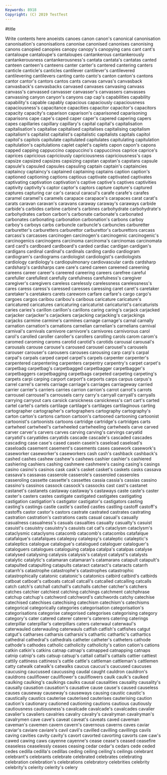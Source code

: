 ```yaml
---
Keywords: 8918
Copyright: (C) 2019 TestTest
---
```


#title

Write contents here
anoeists canoes canon canon's canonical canonisation
canonisation's canonisations canonise canonised canonises canonising canons canopied canopies canopy
canopy's canopying cans cant cant's cantaloupe cantaloupe's cantaloupes cantankerous cantankerously
cantankerousness cantankerousness's cantata cantata's cantatas canted canteen canteen's canteens canter
canter's cantered cantering canters canticle canticle's canticles cantilever cantilever's cantilevered
cantilevering cantilevers canting canto canto's canton canton's cantons cantor cantor's
cantors cantos cants canvas canvas's canvasback canvasback's canvasbacks canvased canvases
canvasing canvass canvass's canvassed canvasser canvasser's canvassers canvasses canvassing canyon
canyon's canyons cap cap's capabilities capability capability's capable capably capacious
capaciously capaciousness capaciousness's capacitance capacities capacitor capacitor's capacitors capacity capacity's
caparison caparison's caparisoned caparisoning caparisons cape cape's caped caper caper's
capered capering capers capes capillaries capillary capillary's capital capital's capitalisation
capitalisation's capitalise capitalised capitalises capitalising capitalism capitalism's capitalist capitalist's capitalistic
capitalists capitals capitol capitol's capitols capitulate capitulated capitulates capitulating capitulation
capitulation's capitulations caplet caplet's caplets capon capon's capons capped capping
cappuccino cappuccino's cappuccinos caprice caprice's caprices capricious capriciously capriciousness capriciousness's
caps capsize capsized capsizes capsizing capstan capstan's capstans capsule capsule's
capsuled capsules capsuling captain captain's captaincies captaincy captaincy's captained captaining
captains caption caption's captioned captioning captions captious captivate captivated captivates
captivating captivation captivation's captive captive's captives captivities captivity captivity's captor
captor's captors capture capture's captured captures capturing car car's caracul
caracul's carafe carafe's carafes caramel caramel's caramels carapace carapace's carapaces
carat carat's carats caravan caravan's caravans caraway caraway's caraways carbide
carbide's carbides carbine carbine's carbines carbohydrate carbohydrate's carbohydrates carbon carbon's
carbonate carbonate's carbonated carbonates carbonating carbonation carbonation's carbons carboy carboy's
carboys carbs carbuncle carbuncle's carbuncles carburetter carburetter's carburetters carburettor carburettor's
carburettors carcass carcass's carcasses carcinogen carcinogen's carcinogenic carcinogenic's carcinogenics carcinogens
carcinoma carcinoma's carcinomas carcinomata card card's cardboard cardboard's carded cardiac
cardigan cardigan's cardigans cardinal cardinal's cardinals carding cardio cardiogram cardiogram's
cardiograms cardiologist cardiologist's cardiologists cardiology cardiology's cardiopulmonary cardiovascular cards cardsharp
cardsharp's cardsharps care care's cared careen careened careening careens career
career's careered careering careers carefree careful carefuller carefullest carefully carefulness
carefulness's caregiver caregiver's caregivers careless carelessly carelessness carelessness's cares caress
caress's caressed caresses caressing caret caret's caretaker caretaker's caretakers carets
careworn carfare carfare's cargo cargo's cargoes cargos caribou caribou's caribous
caricature caricature's caricatured caricatures caricaturing caricaturist caricaturist's caricaturists caries caries's
carillon carillon's carillons caring caring's carjack carjacked carjacker carjacker's carjackers
carjacking carjacking's carjackings carjacks carmine carmine's carmines carnage carnage's carnal
carnally carnation carnation's carnations carnelian carnelian's carnelians carnival carnival's carnivals
carnivore carnivore's carnivores carnivorous carol carol's carolled caroller caroller's carollers
carolling carols carom carom's caromed caroming caroms carotid carotid's carotids
carousal carousal's carousals carouse carouse's caroused carousel carousel's carousels carouser
carouser's carousers carouses carousing carp carp's carpal carpal's carpals carped
carpel carpel's carpels carpenter carpenter's carpentered carpentering carpenters carpentry carpentry's
carpet carpet's carpetbag carpetbag's carpetbagged carpetbagger carpetbagger's carpetbaggers carpetbagging carpetbags
carpeted carpeting carpeting's carpets carpi carping carport carport's carports carps
carpus carpus's carrel carrel's carrels carriage carriage's carriages carriageway carried
carrier carrier's carriers carries carrion carrion's carrot carrot's carrots carrousel
carrousel's carrousels carry carry's carryall carryall's carryalls carrying carryout cars
carsick carsickness carsickness's cart cart's carted cartel cartel's cartels cartilage
cartilage's cartilages cartilaginous carting cartographer cartographer's cartographers cartography cartography's carton
carton's cartons cartoon cartoon's cartooned cartooning cartoonist cartoonist's cartoonists cartoons
cartridge cartridge's cartridges carts cartwheel cartwheel's cartwheeled cartwheeling cartwheels carve
carved carver carver's carvers carves carving carving's carvings caryatid caryatid's
caryatides caryatids cascade cascade's cascaded cascades cascading case case's cased
casein casein's caseload caseload's caseloads casement casement's casements cases casework
casework's caseworker caseworker's caseworkers cash cash's cashback cashback's cashed cashes
cashew cashew's cashews cashier cashier's cashiered cashiering cashiers cashing cashmere
cashmere's casing casing's casings casino casino's casinos cask cask's casket
casket's caskets casks cassava cassava's cassavas casserole casserole's casseroled casseroles
casseroling cassette cassette's cassettes cassia cassia's cassias cassino cassino's cassinos
cassock cassock's cassocks cast cast's castanet castanet's castanets castaway castaway's
castaways caste caste's caster caster's casters castes castigate castigated castigates
castigating castigation castigation's castigator castigator's castigators casting casting's castings castle
castle's castled castles castling castoff castoff's castoffs castor castor's castors
castrate castrated castrates castrating castration castration's castrations casts casual casual's
casually casualness casualness's casuals casualties casualty casualty's casuist casuist's casuistry
casuistry's casuists cat cat's cataclysm cataclysm's cataclysmic cataclysms catacomb catacomb's
catacombs catafalque catafalque's catafalques catalepsy catalepsy's cataleptic cataleptic's cataleptics catalogue
catalogue's catalogued cataloguer cataloguer's cataloguers catalogues cataloguing catalpa catalpa's catalpas
catalyse catalysed catalysing catalysis catalysis's catalyst catalyst's catalysts catalytic catalytic's
catamaran catamaran's catamarans catapult catapult's catapulted catapulting catapults cataract cataract's
cataracts catarrh catarrh's catastrophe catastrophe's catastrophes catastrophic catastrophically catatonic catatonic's
catatonics catbird catbird's catbirds catboat catboat's catboats catcall catcall's catcalled
catcalling catcalls catch catch's catchall catchall's catchalls catcher catcher's catchers
catches catchier catchiest catching catchings catchment catchphrase catchup catchup's catchword
catchword's catchwords catchy catechise catechised catechises catechising catechism catechism's catechisms
categorical categorically categories categorisation categorisation's categorisations categorise categorised categorises categorising
category category's cater catered caterer caterer's caterers catering caterings caterpillar
caterpillar's caterpillars caters caterwaul caterwaul's caterwauled caterwauling caterwauls catfish catfish's
catfishes catgut catgut's catharses catharsis catharsis's cathartic cathartic's cathartics cathedral
cathedral's cathedrals catheter catheter's catheters cathode cathode's cathodes catholic catholicity
catholicity's cation cation's cations catkin catkin's catkins catnap catnap's catnapped
catnapping catnaps catnip catnip's cats catsup catsup's cattail cattail's cattails
cattier cattiest cattily cattiness cattiness's cattle cattle's cattleman cattleman's cattlemen
catty catwalk catwalk's catwalks caucus caucus's caucused caucuses caucusing caucussed
caucussing caudal caught cauldron cauldron's cauldrons cauliflower cauliflower's cauliflowers caulk
caulk's caulked caulking caulking's caulkings caulks causal causalities causality causality's
causally causation causation's causative cause cause's caused causeless causes causeway
causeway's causeways causing caustic caustic's caustically caustics cauterise cauterised cauterises
cauterising caution caution's cautionary cautioned cautioning cautions cautious cautiously cautiousness
cautiousness's cavalcade cavalcade's cavalcades cavalier cavalier's cavaliers cavalries cavalry cavalry's
cavalryman cavalryman's cavalrymen cave cave's caveat caveat's caveats caved caveman
caveman's cavemen cavern cavern's cavernous caverns caves caviar caviar's caviare
caviare's cavil cavil's cavilled cavilling cavillings cavils caving cavities cavity
cavity's cavort cavorted cavorting cavorts caw caw's cawed cawing caws
cayenne cayenne's cease cease's ceased ceasefire ceaseless ceaselessly ceases ceasing
cedar cedar's cedars cede ceded cedes cedilla cedilla's cedillas ceding
ceiling ceiling's ceilings celebrant celebrant's celebrants celebrate celebrated celebrates celebrating
celebration celebration's celebrations celebratory celebrities celebrity celebrity's celerity celerity's celery
